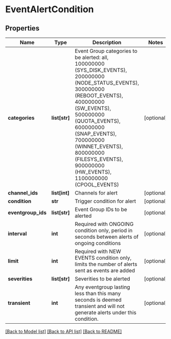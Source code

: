 # EventAlertCondition

## Properties
Name | Type | Description | Notes
------------ | ------------- | ------------- | -------------
**categories** | **list[str]** | Event Group categories to be alerted: all, 100000000 (SYS_DISK_EVENTS), 200000000 (NODE_STATUS_EVENTS), 300000000 (REBOOT_EVENTS), 400000000 (SW_EVENTS), 500000000 (QUOTA_EVENTS), 600000000 (SNAP_EVENTS), 700000000 (WINNET_EVENTS), 800000000 (FILESYS_EVENTS), 900000000 (HW_EVENTS), 1100000000 (CPOOL_EVENTS) | [optional] 
**channel_ids** | **list[int]** | Channels for alert | [optional] 
**condition** | **str** | Trigger condition for alert | [optional] 
**eventgroup_ids** | **list[str]** | Event Group IDs to be alerted | [optional] 
**interval** | **int** | Required with ONGOING condition only, period in seconds between alerts of ongoing conditions | [optional] 
**limit** | **int** | Required with NEW EVENTS condition only, limits the number of alerts sent as events are added | [optional] 
**severities** | **list[str]** | Severities to be alerted | [optional] 
**transient** | **int** | Any eventgroup lasting less than this many seconds is deemed transient and will not generate alerts under this condition. | [optional] 

[[Back to Model list]](../README.md#documentation-for-models) [[Back to API list]](../README.md#documentation-for-api-endpoints) [[Back to README]](../README.md)


